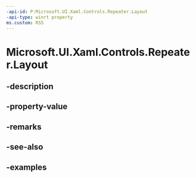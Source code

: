 ```yaml
---
-api-id: P:Microsoft.UI.Xaml.Controls.Repeater.Layout
-api-type: winrt property
ms.custom: RS5
---
```


<!-- Property syntax.
public VirtualizingLayoutBase Layout { get;  set; }
-->

# Microsoft.UI.Xaml.Controls.Repeater.Layout

## -description

## -property-value

## -remarks

## -see-also

## -examples

